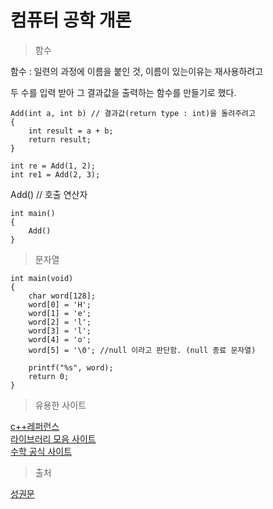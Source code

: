 # 컴퓨터 공학 개론

>함수

함수 : 일련의 과정에 이름을 붙인 것, 이름이 있는이유는 재사용하려고

두 수를 입력 받아 그 결과값을 출력하는 함수를 만들기로 했다.

```
Add(int a, int b) // 결과값(return type : int)을 돌려주려고  
{  
    int result = a + b;  
    return result;  
}

int re = Add(1, 2);  
int re1 = Add(2, 3);

```

Add() // 호출 연산자
```
int main()  
{  
    Add()  
}
```
>문자열

```
int main(void)
{
	char word[128];
	word[0] = 'H';
	word[1] = 'e';
	word[2] = 'l';
	word[3] = 'l';
	word[4] = 'o';
	word[5] = '\0'; //null 이라고 판단함. (null 종료 문자열)

	printf("%s", word);
	return 0;
}
```












> 유용한 사이트  

[c++레퍼런스](https://en.cppreference.com/w/)  
[라이브러리 모음 사이트](https://en.cppreference.com/w/c/header)  
[수학 공식 사이트](https://ko.khanacademy.org/)


> 출처

[성권문](https://github.com/artsung410)


